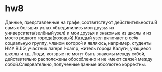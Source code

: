 # hw8
Данные, представленные на графе, соответствуют действительности.В самых больших узлах объединились мои друзья из университета(зелёный узел) и мои друзья и знакомые из школы и из моего родного города(розовый).Каждый узел включает в себя социальную группу, членом которой я являюсь, например, студенты НИУ ВШЭ, участник лагеря I-camp, житель города Калуги, учащиеся школы и т.д. Люди, которые не могут быть знакомы между собой, действительно расположены обособленно и не имеют связей между собой.Следовательно, полученные данные абсолютно корректны.

